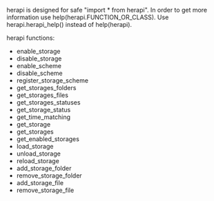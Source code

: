 herapi is designed for safe "import * from herapi". In order to get more information use help(herapi.FUNCTION_OR_CLASS).
 Use herapi.herapi_help() instead of help(herapi).  
  
  
herapi functions:
* enable_storage
* disable_storage
* enable_scheme
* disable_scheme
* register_storage_scheme
* get_storages_folders
* get_storages_files
* get_storages_statuses
* get_storage_status
* get_time_matching
* get_storage
* get_storages
* get_enabled_storages
* load_storage
* unload_storage
* reload_storage
* add_storage_folder
* remove_storage_folder
* add_storage_file
* remove_storage_file